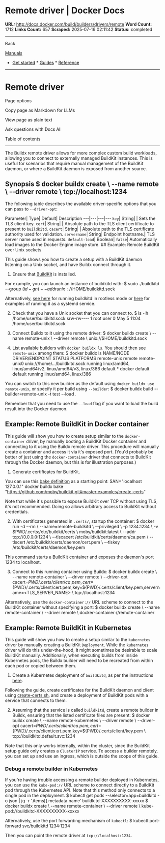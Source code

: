 # Remote driver | Docker Docs

**URL:** http://docs.docker.com/build/builders/drivers/remote
**Word Count:** 1712
**Links Count:** 657
**Scraped:** 2025-07-16 02:11:42
**Status:** completed

---

Back

[Manuals](https://docs.docker.com/manuals/)

  * [Get started](http://docs.docker.com/get-started/)   * [Guides](http://docs.docker.com/guides/)   * [Reference](http://docs.docker.com/reference/)

* * *

# Remote driver

Page options

Copy page as Markdown for LLMs

View page as plain text

Ask questions with Docs AI

Table of contents

* * *

The Buildx remote driver allows for more complex custom build workloads, allowing you to connect to externally managed BuildKit instances. This is useful for scenarios that require manual management of the BuildKit daemon, or where a BuildKit daemon is exposed from another source.

## Synopsis               $ docker buildx create \       --name remote \       --driver remote \       tcp://localhost:1234     

The following table describes the available driver-specific options that you can pass to `--driver-opt`:

Parameter| Type| Default| Description   ---|---|---|---   `key`| String| | Sets the TLS client key.   `cert`| String| | Absolute path to the TLS client certificate to present to `buildkitd`.   `cacert`| String| | Absolute path to the TLS certificate authority used for validation.   `servername`| String| Endpoint hostname.| TLS server name used in requests.   `default-load`| Boolean| `false`| Automatically load images to the Docker Engine image store.      ## Example: Remote BuildKit over Unix sockets

This guide shows you how to create a setup with a BuildKit daemon listening on a Unix socket, and have Buildx connect through it.

  1. Ensure that [BuildKit](https://github.com/moby/buildkit) is installed.

For example, you can launch an instance of buildkitd with:                    $ sudo ./buildkitd --group $(id -gn) --addr unix://$HOME/buildkitd.sock          

Alternatively, [see here](https://github.com/moby/buildkit/blob/master/docs/rootless.md) for running buildkitd in rootless mode or [here](https://github.com/moby/buildkit/tree/master/examples/systemd) for examples of running it as a systemd service.

  2. Check that you have a Unix socket that you can connect to.                    $ ls -lh /home/user/buildkitd.sock          srw-rw---- 1 root user 0 May  5 11:04 /home/user/buildkitd.sock          

  3. Connect Buildx to it using the remote driver:                    $ docker buildx create \            --name remote-unix \            --driver remote \            unix://$HOME/buildkitd.sock          

  4. List available builders with `docker buildx ls`. You should then see `remote-unix` among them:                    $ docker buildx ls          NAME/NODE           DRIVER/ENDPOINT                        STATUS  PLATFORMS          remote-unix         remote            remote-unix0      unix:///home/.../buildkitd.sock        running linux/amd64, linux/amd64/v2, linux/amd64/v3, linux/386          default *           docker            default           default                                running linux/amd64, linux/386          

You can switch to this new builder as the default using `docker buildx use remote-unix`, or specify it per build using `--builder`:               $ docker buildx build --builder=remote-unix -t test --load .     

Remember that you need to use the `--load` flag if you want to load the build result into the Docker daemon.

## Example: Remote BuildKit in Docker container

This guide will show you how to create setup similar to the `docker-container` driver, by manually booting a BuildKit Docker container and connecting to it using the Buildx remote driver. This procedure will manually create a container and access it via it's exposed port. \(You'd probably be better of just using the `docker-container` driver that connects to BuildKit through the Docker daemon, but this is for illustration purposes.\)

  1. Generate certificates for BuildKit.

You can use this [bake definition](https://github.com/moby/buildkit/blob/master/examples/create-certs) as a starting point:                    SAN="localhost 127.0.0.1" docker buildx bake "https://github.com/moby/buildkit.git#master:examples/create-certs"          

Note that while it's possible to expose BuildKit over TCP without using TLS, it's not recommended. Doing so allows arbitrary access to BuildKit without credentials.

  2. With certificates generated in `.certs/`, startup the container:                    $ docker run -d --rm \            --name=remote-buildkitd \            --privileged \            -p 1234:1234 \            -v $PWD/.certs:/etc/buildkit/certs \            moby/buildkit:latest \            --addr tcp://0.0.0.0:1234 \            --tlscacert /etc/buildkit/certs/daemon/ca.pem \            --tlscert /etc/buildkit/certs/daemon/cert.pem \            --tlskey /etc/buildkit/certs/daemon/key.pem          

This command starts a BuildKit container and exposes the daemon's port 1234 to localhost.

  3. Connect to this running container using Buildx:                    $ docker buildx create \            --name remote-container \            --driver remote \            --driver-opt cacert=${PWD}/.certs/client/ca.pem,cert=${PWD}/.certs/client/cert.pem,key=${PWD}/.certs/client/key.pem,servername=<TLS_SERVER_NAME> \            tcp://localhost:1234          

Alternatively, use the `docker-container://` URL scheme to connect to the BuildKit container without specifying a port:                    $ docker buildx create \            --name remote-container \            --driver remote \            docker-container://remote-container          

## Example: Remote BuildKit in Kubernetes

This guide will show you how to create a setup similar to the `kubernetes` driver by manually creating a BuildKit `Deployment`. While the `kubernetes` driver will do this under-the-hood, it might sometimes be desirable to scale BuildKit manually. Additionally, when executing builds from inside Kubernetes pods, the Buildx builder will need to be recreated from within each pod or copied between them.

  1. Create a Kubernetes deployment of `buildkitd`, as per the instructions [here](https://github.com/moby/buildkit/tree/master/examples/kubernetes).

Following the guide, create certificates for the BuildKit daemon and client using [create-certs.sh](https://github.com/moby/buildkit/blob/master/examples/kubernetes/create-certs.sh), and create a deployment of BuildKit pods with a service that connects to them.

  2. Assuming that the service is called `buildkitd`, create a remote builder in Buildx, ensuring that the listed certificate files are present:                    $ docker buildx create \            --name remote-kubernetes \            --driver remote \            --driver-opt cacert=${PWD}/.certs/client/ca.pem,cert=${PWD}/.certs/client/cert.pem,key=${PWD}/.certs/client/key.pem \            tcp://buildkitd.default.svc:1234          

Note that this only works internally, within the cluster, since the BuildKit setup guide only creates a `ClusterIP` service. To access a builder remotely, you can set up and use an ingress, which is outside the scope of this guide.

### Debug a remote builder in Kubernetes

If you're having trouble accessing a remote builder deployed in Kubernetes, you can use the `kube-pod://` URL scheme to connect directly to a BuildKit pod through the Kubernetes API. Note that this method only connects to a single pod in the deployment.               $ kubectl get pods --selector=app=buildkitd -o json | jq -r '.items[].metadata.name'     buildkitd-XXXXXXXXXX-xxxxx     $ docker buildx create \       --name remote-container \       --driver remote \       kube-pod://buildkitd-XXXXXXXXXX-xxxxx     

Alternatively, use the port forwarding mechanism of `kubectl`:               $ kubectl port-forward svc/buildkitd 1234:1234     

Then you can point the remote driver at `tcp://localhost:1234`.